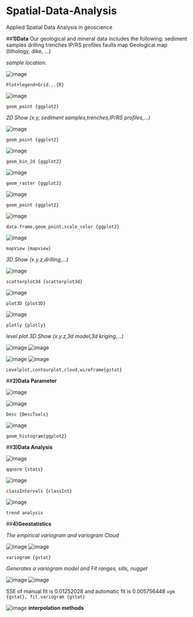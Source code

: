 # Spatial-Data-Analysis
Applied Spatial Data Analysis in geoscience

##**1)Data**
Our geological and mineral data includes the following:
sediment samples 
drilling 
trenches
IP/RS profiles
faults map
Geological map (lithology, dike, ...)

*sample location*:

![image](https://user-images.githubusercontent.com/123794462/216260333-6eef68ad-1935-4a64-b5bc-7f4db3cde279.png)

`Plot+legend+Grid...{R}`

![image](https://user-images.githubusercontent.com/123794462/216262891-73130bc6-3a49-4923-a971-c258bd452ca0.png)

`geom_point {ggplot2}`


*2D Show (x.y, sediment samples,trenches,IP/RS profiles,...)*

![image](https://user-images.githubusercontent.com/123794462/216263582-8cc634bc-3170-4b75-94c0-87f77af7d6a5.png)

`geom_point {ggplot2}`

![image](https://user-images.githubusercontent.com/123794462/216263689-95a955ac-7ed2-4267-aba6-9c151d3db447.png)

`geom_bin_2d {ggplot2}`

![image](https://user-images.githubusercontent.com/123794462/216263304-1fb34f9a-c8ae-42e7-b7ed-ee8561922549.png)

`geom_raster {ggplot2}`

![image](https://user-images.githubusercontent.com/123794462/216263415-c8b0cbe0-629b-4437-b63c-e74e16624b1b.png)

`geom_point {ggplot2}`

![image](https://user-images.githubusercontent.com/123794462/216268512-bde51728-87d7-4f60-8836-78ccf85a4edc.png)

`data.frame,geom_point,scale_color {ggplot2}`

![image](https://user-images.githubusercontent.com/123794462/216270073-1232563b-60b9-481e-86ba-a94209918d8e.png)

`mapView {mapview}`

*3D Show (x.y.z,drilling,...)*

![image](https://user-images.githubusercontent.com/123794462/216263958-bd8dd076-7400-4fca-95ef-55f10ea75cf7.png)

`scatterplot3d {scatterplot3d}`

![image](https://user-images.githubusercontent.com/123794462/216264569-c15a2d73-b08d-4542-9728-900373a82732.png)

`plot3D {plot3D}`

![image](https://user-images.githubusercontent.com/123794462/216264650-f2513a69-dd7a-4bd0-a6b5-663bd97fd8ce.png)

`plotly {plotly}`

*level plot 3D Show (x.y.z,3d model,3d kriging,...)*

![image](https://user-images.githubusercontent.com/123794462/216267450-0c89803c-cb90-4f5d-a4b2-eee494b02302.png)
![image](https://user-images.githubusercontent.com/123794462/216267590-49225dbe-5afa-4b74-a1d8-4865108ea6af.png)

![image](https://user-images.githubusercontent.com/123794462/216267617-baa373a7-fb22-416d-9d13-b08784b9f32e.png)
![image](https://user-images.githubusercontent.com/123794462/216267644-978191a5-8c40-4cf8-aaec-d39d58a2a885.png)

`Levelplot,contourplot,cloud,wireframe{gstat}`


##**2)Data Parameter**

![image](https://user-images.githubusercontent.com/123794462/216269506-3abd24e8-8516-465d-b665-8f1b34d354a1.png)

![image](https://user-images.githubusercontent.com/123794462/216269714-1c611334-cf97-4f6d-8e05-de31ec2250c5.png)

`Desc {DescTools}`

![image](https://user-images.githubusercontent.com/123794462/216269780-4f259761-300c-49e9-b1f3-ce4cd7eefd85.png)

`geom_histogram{ggplot2}`

##**3)Data Analysis**

![image](https://user-images.githubusercontent.com/123794462/216270769-57b4bbf3-0282-4c7a-8abc-c8e6947bc371.png)

`qqnorm {stats}`

![image](https://user-images.githubusercontent.com/123794462/216270987-53ad0d27-6358-44b8-9f11-5fd994059cf7.png)

`classIntervals {classInt}`

![image](https://user-images.githubusercontent.com/123794462/216271448-40587462-2bf8-4d75-95ea-58b4cc727974.png)

`trend analysis`


##**4)Geostatistics**

*The empirical variogram and variogram Cloud*

![image](https://user-images.githubusercontent.com/123794462/216273360-6ce1491d-4fa7-4f27-8f94-de3691d8f94b.png)
![image](https://user-images.githubusercontent.com/123794462/216273440-a58547a6-5ca4-4d27-a939-5fa0169137c1.png)

`variogram {gstat}`

*Generates a variogram model and Fit ranges, sills, nugget*

![image](https://user-images.githubusercontent.com/123794462/216273556-e55e833f-eaac-495f-bdf9-b86dec988a2d.png)
![image](https://user-images.githubusercontent.com/123794462/216273582-c99610ce-5602-4cb7-846d-52eb0f12c665.png)

SSE of manual fit is 0.01252028 and automatic fit  is 0.005756448 `vgm {gstat}, fit.variogram {gstat}`

![image](https://user-images.githubusercontent.com/123794462/216300611-aa6cffaa-5cfc-4a06-8f0c-ee5f5a812afc.png)
**interpolation methods**


